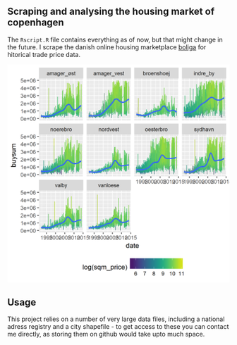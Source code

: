 

## Scraping and analysing the housing market of copenhagen

The `Rscript.R` file contains everything as of now, but that might change in the future. I scrape the danish online housing marketplace [boliga](boliga.dk) for hitorical trade price data.

<p align="center">
<img src="facet_over_time.png" alt="GDP plot">
</p>


## Usage
This project relies on a number of very large data files, including a national adress registry and a city shapefile - to get access to these you can contact me directly, as storing them on github would take upto much space. 
